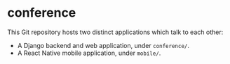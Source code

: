 # conference

This Git repository hosts two distinct applications which talk to each other:

* A Django backend and web application, under `conference/`.
* A React Native mobile application, under `mobile/`.

